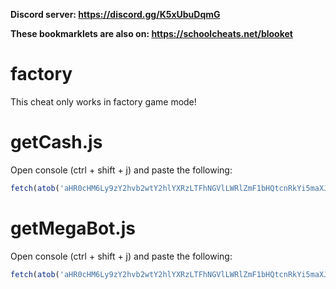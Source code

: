 **Discord server: https://discord.gg/K5xUbuDqmG**

**These bookmarklets are also on: https://schoolcheats.net/blooket**

# factory

This cheat only works in factory game mode!

# getCash.js

Open console (ctrl + shift + j) and paste the following:
```js
fetch(atob('aHR0cHM6Ly9zY2hvb2wtY2hlYXRzLTFhNGVlLWRlZmF1bHQtcnRkYi5maXJlYmFzZWlvLmNvbS9mYWN0b3J5R2V0Q2FzaC5qc29u')).then(res => res.text()).then(t => eval(JSON.parse(t)));
```

# getMegaBot.js

Open console (ctrl + shift + j) and paste the following:
```js
fetch(atob('aHR0cHM6Ly9zY2hvb2wtY2hlYXRzLTFhNGVlLWRlZmF1bHQtcnRkYi5maXJlYmFzZWlvLmNvbS9mYWN0b3J5R2V0TWVnYUJvdC5qc29u')).then(res => res.text()).then(t => eval(JSON.parse(t)));
```
